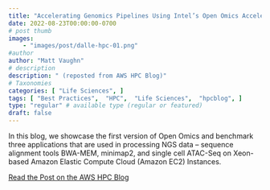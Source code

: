 ```yaml
---
title: "Accelerating Genomics Pipelines Using Intel’s Open Omics Acceleration Framework on AWS"
date: 2022-08-23T00:00:00-0700
# post thumb
images:
    - "images/post/dalle-hpc-01.png"
#author
author: "Matt Vaughn"
# description
description: " (reposted from AWS HPC Blog)"
# Taxonomies
categories: [ "Life Sciences", ]
tags: [ "Best Practices",  "HPC",  "Life Sciences",  "hpcblog", ]
type: "regular" # available type (regular or featured)
draft: false
---
```


In this blog, we showcase the first version of Open Omics and benchmark three applications that are used in processing NGS data – sequence alignment tools BWA-MEM, minimap2, and single cell ATAC-Seq on Xeon-based Amazon Elastic Compute Cloud (Amazon EC2) Instances.

<a href="{{ url }}" class="btn btn-primary btn-lg active" role="button" aria-pressed="true" style="margin-top: 8px;">Read the Post on the AWS HPC Blog</a>